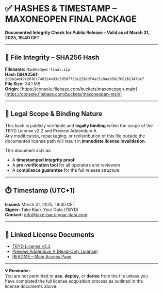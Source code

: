 # ✅ HASHES & TIMESTAMP – MAXONEOPEN FINAL PACKAGE  
**Documented Integrity Check for Public Release – Valid as of March 31, 2025, 19:40 CET**  

---

## 🔐 File Integrity – SHA256 Hash

**Filename:** `MaxOneOpen-final.zip`  
**Hash (SHA256):** `2c0a2ae49c2036c74d324493c5d507733c2290df4ac5c0aa38b17682b13478e7`  
**File Size:** 34.1 MB  
**Origin:** [https://console.filebase.com/buckets/maxoneopen-main](https://console.filebase.com/buckets/maxoneopen-main)

---

## 📜 Legal Scope & Binding Nature

This hash is publicly verifiable and **legally binding** within the scope of the TBYD License v2.2 and Preview Addendum A.  
Any modification, repackaging, or redistribution of this file outside the documented license path will result in **immediate license invalidation**.

This document acts as:  
- A **timestamped integrity proof**  
- A **pre-verification tool** for all operators and reviewers  
- A **compliance guarantee** for the full release structure

---

## ⏱️ Timestamp (UTC+1)

**Issued:** March 31, 2025, 19:40 CET  
**Signer:** Take Back Your Data (TBYD)  
**Contact:** info@take-back-your-data.com  

---

## 🔗 Linked License Documents

- [TBYD License v2.2](https://github.com/TBYD-SAC/MaxOne-Wiki/blob/main/LICENSE.md)  
- [Preview Addendum A (Read-Only License)](https://github.com/TBYD-SAC/MaxOne-Wiki/blob/main/LICENSE-Addendum-A.md)  
- [README – Main Access Page](https://github.com/TBYD-SAC/MaxOne-Wiki/blob/main/README.md)  

---

**💡 Reminder:**  
You are not permitted to **use**, **deploy**, or **derive** from the file unless you have completed the full license acquisition process as outlined in the license documents above.

